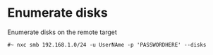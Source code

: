 # Enumerate disks

Enumerate disks on the remote target

```
#~ nxc smb 192.168.1.0/24 -u UserNAme -p 'PASSWORDHERE' --disks
```
